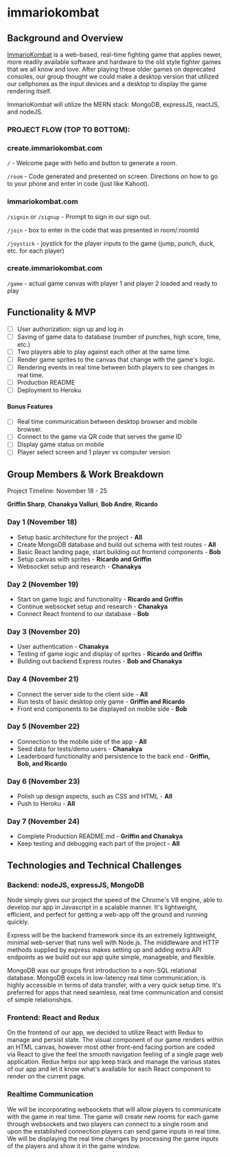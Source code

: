 # immariokombat


## Background and Overview

[ImmarioKombat](https://immariokombat.herokuapp.com/#/) is a web-based, real-time fighting game that applies newer, more readily available software and hardware to the old style fighter games that we all know and love. After playing these older games on deprecated consoles, our group thought we could make a desktop version that utilized our cellphones as the input devices and a desktop to display the game rendering itself. 

ImmarioKombat will utilize the MERN stack: MongoDB, expressJS, reactJS, and nodeJS. 

### PROJECT FLOW (TOP TO BOTTOM):

### create.immariokombat.com

`/` - Welcome page with hello and button to generate a room.

`/room` - Code generated and presented on screen. Directions on how to go to your phone and enter in code (just like Kahoot).

### immariokombat.com

`/signin` or `/signup` - Prompt to sign in our sign out.

`/join` - box to enter in the code that was presented in room/:roomId

`/joystick` - joystick for the player inputs to the game (jump, punch, duck, etc. for each player)

### create.immariokombat.com

`/game` - actual game canvas with player 1 and player 2 loaded and ready to play

## Functionality & MVP

   - [ ] User authorization: sign up and log in
   - [ ] Saving of game data to database (number of punches, high score, time, etc.)
   - [ ] Two players able to play against each other at the same time.
   - [ ] Render game sprites to the canvas that change with the game's logic.
   - [ ] Rendering events in real time between both players to see changes in real time. 
   - [ ] Production README
   - [ ] Deployment to Heroku

#### Bonus Features
   - [ ] Real time communication between desktop browser and mobile browser.
   - [ ] Connect to the game via QR code that serves the game ID
   - [ ] Display game status on mobile
   - [ ] Player select screen and 1 player vs computer version

## Group Members & Work Breakdown

Project Timeline: November 18 - 25

**Griffin Sharp**,
**Chanakya Valluri**,
**Bob Andre**,
**Ricardo**

### Day 1 (November 18) 
  - Setup basic architecture for the project - **All**
  - Create MongoDB database and build out schema with test routes - **All**
  - Basic React landing page, start building out frontend components - **Bob**
  - Setup canvas with sprites - **Ricardo and Griffin**
  - Websocket setup and research - **Chanakya**

### Day 2 (November 19) 
  - Start on game logic and functionality - **Ricardo and Griffin**
  - Continue websocket setup and research - **Chanakya**
  - Connect React frontend to our database - **Bob**

### Day 3 (November 20) 
  - User authentication - **Chanakya**
  - Testing of game logic and display of sprites - **Ricardo and Griffin**
  - Building out backend Express routes - **Bob and Chanakya** 

### Day 4 (November 21) 
  - Connect the server side to the client side - **All**
  - Run tests of basic desktop only game - **Griffin and Ricardo**
  - Front end components to be displayed on mobile side - **Bob**

### Day 5 (November 22) 
  - Connection to the mobile side of the app - **All**
  - Seed data for tests/demo users - **Chanakya**
  - Leaderboard functionality and persistence to the back end - **Griffin, Bob, and Ricardo**

### Day 6 (November 23) 
  - Polish up design aspects, such as CSS and HTML - **All**
  - Push to Heroku - **All**

### Day 7 (November 24) 
  - Complete Production README.md - **Griffin and Chanakya**
  - Keep testing and debugging each part of the project  - **All**

## Technologies and Technical Challenges

###  Backend: nodeJS, expressJS, MongoDB

Node simply gives our project the speed of the Chrome's V8 engine, able to develop our app in Javascript in a scalable manner. It's lightweight, efficient, and perfect for getting a web-app off the ground and running quickly. 

Express will be the backend framework since its an extremely lightweight, minimal web-server that runs well with Node.js. The middleware and HTTP methods supplied by express makes setting up and adding extra API endpoints as we build out our app quite simple, manageable, and flexible.

MongoDB was our groups first introduction to a non-SQL relational database. MongoDB excels in low-latency real time communication, is highly accessible in terms of data transfer, with a very quick setup time. It's preferred for apps that need seamless, real time communication and consist of simple relationships. 

### Frontend: React and Redux
On the frontend of our app, we decided to utilize React with Redux to manage and persist state. The visual component of our game renders within an HTML canvas, however most other front-end facing portion are coded via React to give the feel the smooth navigation feeling of a single page web application. Redux helps our app keep track and manage the various states of our app and let it know what's available for each React component to render on the current page. 

### Realtime Communication
We will be incorporating websockets that will allow players to communicate with the game in real time.
The game will create new rooms for each game through websockets and two players can connect to a single room and upon the established connection players can send game inputs in real time.
We will be displaying the real time changes by processing the game inputs of the players and show it in the game window.
